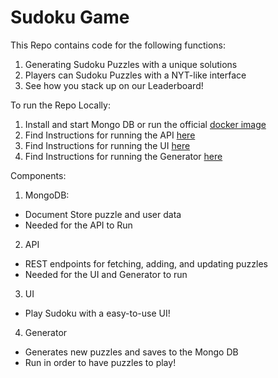# Sudoku Game #

This Repo contains code for the following functions:
1. Generating Sudoku Puzzles with a unique solutions
2. Players can Sudoku Puzzles with a NYT-like interface 
3. See how you stack up on our Leaderboard!

To run the Repo Locally:
1. Install and start Mongo DB or run the official [docker image](https://hub.docker.com/_/mongo)
2. Find Instructions for running the API [here](/SudokuApi/README.md)
3. Find Instructions for running the UI [here](/SudokuWeb/README.md)
4. Find Instructions for running the Generator [here](/SudokuWeb/README.md)

Components:
1. MongoDB:
- Document Store puzzle and user data
- Needed for the API to Run
2. API
- REST endpoints for fetching, adding, and updating puzzles
- Needed for the UI and Generator to run
3. UI
- Play Sudoku with a easy-to-use UI!
4. Generator
- Generates new puzzles and saves to the Mongo DB
- Run in order to have puzzles to play!

